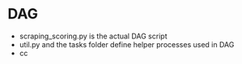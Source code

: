# DAG
- scraping_scoring.py is the actual DAG script
- util.py and the tasks folder define helper processes used in DAG
-  cc
